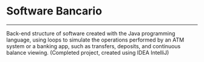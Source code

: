# Software Bancario
***
Back-end structure of software created with the Java programming language, using loops to simulate the operations performed by an ATM system or a banking app, such as transfers, deposits, and continuous balance viewing. (Completed project, created using IDEA IntelliJ)
